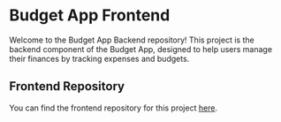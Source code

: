 # Budget App Frontend
Welcome to the Budget App Backend repository! This project is the backend component of the Budget App, designed to help users manage their finances by tracking expenses and budgets.

## Frontend Repository
You can find the frontend repository for this project [here](https://github.com/alexandra-perez/budget_app_frontend).

